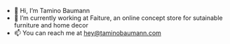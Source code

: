 - 👋 Hi, I’m Tamino Baumann
- 🌱 I’m currently working at Faiture, an online concept store for sutainable furniture and home decor
- 📫 You can reach me at hey@taminobaumann.com

